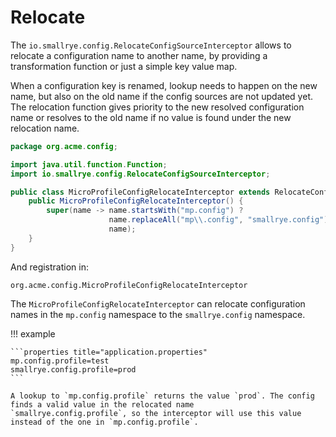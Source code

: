 # Relocate

The `io.smallrye.config.RelocateConfigSourceInterceptor` allows to relocate a configuration name to another name, by 
providing a transformation function or just a simple key value map.

When a configuration key is renamed, lookup needs to happen on the new name, but also on the old name if the
config sources are not updated yet. The relocation function gives priority to the new resolved configuration name or
resolves to the old name if no value is found under the new relocation name.

```java
package org.acme.config;

import java.util.function.Function;
import io.smallrye.config.RelocateConfigSourceInterceptor;

public class MicroProfileConfigRelocateInterceptor extends RelocateConfigSourceInterceptor {
    public MicroProfileConfigRelocateInterceptor() {
        super(name -> name.startsWith("mp.config") ?
                      name.replaceAll("mp\\.config", "smallrye.config") :
                      name);
    }
}
```

And registration in:

```properties title="META-INF/services/io.smallrye.config.ConfigSourceInterceptor"
org.acme.config.MicroProfileConfigRelocateInterceptor
```

The `MicroProfileConfigRelocateInterceptor` can relocate configuration names in the `mp.config` namespace
to the `smallrye.config` namespace.

!!! example

    ```properties title="application.properties"
    mp.config.profile=test
    smallrye.config.profile=prod
    ```
    
    A lookup to `mp.config.profile` returns the value `prod`. The config finds a valid value in the relocated name 
    `smallrye.config.profile`, so the interceptor will use this value instead of the one in `mp.config.profile`.
